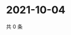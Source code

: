 # 2021-10-04

共 0 条

<!-- BEGIN -->
<!-- 最后更新时间 Mon Oct 04 2021 14:18:07 GMT+0800 (China Standard Time) -->

<!-- END -->
